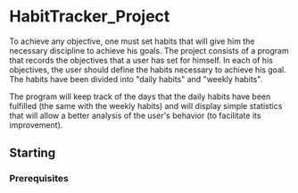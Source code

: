 # HabitTracker_Project
To achieve any objective, one must set habits that will give him the necessary discipline to achieve his goals.
The project consists of a program that records the objectives that a user has set for himself. In each of his objectives, the user should define the habits necessary to achieve his goal. The habits have been divided into "daily habits" and "weekly habits".

The program will keep track of the days that the daily habits have been fulfilled (the same with the weekly habits) and will display simple statistics that will allow a better analysis of the user's behavior (to facilitate its improvement).

## Starting

### Prerequisites
